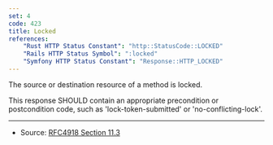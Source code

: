 ```yaml
---
set: 4
code: 423
title: Locked
references:
    "Rust HTTP Status Constant": "http::StatusCode::LOCKED"
    "Rails HTTP Status Symbol": ":locked"
    "Symfony HTTP Status Constant": "Response::HTTP_LOCKED"
---
```


The source or destination resource of a method is locked.

This response SHOULD contain an appropriate precondition or postcondition code, such as 'lock-token-submitted' or 'no-conflicting-lock'.

---

* Source: [RFC4918 Section 11.3][1]

[1]: <http://tools.ietf.org/html/rfc4918#section-11.3>
